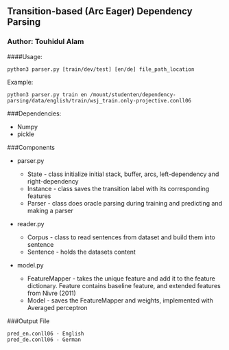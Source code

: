 ## Transition-based (Arc Eager) Dependency Parsing

### Author: Touhidul Alam

####Usage:

```
python3 parser.py [train/dev/test] [en/de] file_path_location
```

Example:

```
python3 parser.py train en /mount/studenten/dependency-parsing/data/english/train/wsj_train.only-projective.conll06 
```

###Dependencies:

* Numpy
* pickle


###Components

* parser.py
	* State - class initialize initial stack, buffer, arcs, left-dependency and right-dependency
	* Instance - class saves the transition label with its corresponding features
	* Parser - class does oracle parsing during training and predicting and making a parser

* reader.py
	* Corpus - class to read sentences from dataset and build them into sentence
	* Sentence - holds the datasets content

* model.py
	* FeatureMapper - takes the unique feature and add it to the feature dictionary. Feature contains baseline feature, and extended features from Nivre (2011)
	* Model - saves the FeatureMapper and weights, implemented with Averaged perceptron


###Output File

```
pred_en.conll06 - English
pred_de.conll06 - German
```